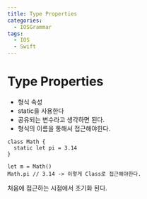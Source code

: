 ```yaml
---
title: Type Properties
categories:
  - IOSGrammar
tags:
  - IOS
  - Swift
---
```


# Type Properties
- 형식 속성
- static을 사용한다
- 공유되는 변수라고 생각하면 된다.
- 형식의 이름을 통해서 접근해야한다.  

~~~
class Math {
  static let pi = 3.14
}

let m = Math()
Math.pi // 3.14 -> 이렇게 Class로 접근해야한다.
~~~
처음에 접근하는 시점에서 초기화 된다.  

